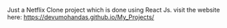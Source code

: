 Just a Netflix Clone project which is done using React Js.
visit the website here: https://devumohandas.github.io/My_Projects/
